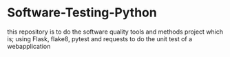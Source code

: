 # Software-Testing-Python
this repository is to do the software quality tools and methods project which is; using Flask, flake8, pytest and requests to do the unit test of a webapplication

